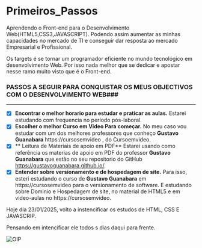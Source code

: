 # Primeiros_Passos
 Aprendendo o Front-end para o Desenvolvimento Web(HTML5,CSS3,JAVASCRIPT). Podendo assim aumentar as  minhas capacidades no mercado de TI e conseguir dar resposta ao mercado Empresarial e Profissional.

Os targets é se tornar um programador eficiente no mundo tecnológico em desenvolvimento Web. Por isso nada melhor que se dedicar e apostar nesse ramo muito visto que é o Front-end.

### **PASSOS A SEGUIR PARA CONQUISTAR OS MEUS OBJECTIVOS COM O DESENVOLVIMENTO WEB**###
---
- [x] **Encontrar o melhor horario para estudar e praticar as aulas.**
      Estarei estudando com frequencia no período pós-laboral.
- [x] **Escolher o melhor Curso em Video Para começar.**
     No meu caso vou estudar com um dos melhores professores que conheço **Gustavo Guanabara**  https://cursosemvideo  , do Cursoemvideo. 
- [x] ** Leitura de Materiais de apoio em PDF**
      Estarei usando como referência os materias de apoio em PDF do professor **Gustavo Guanabara** que estão no seu repositorio do GitHub https://gustavoguanabara.github.io/.
- [x] **Entender sobre versionamento e de hospedagem de site.**
      Para isso, esteri estudando o curso de **Gustavo Guanabara** em https://cursosemvideo para o versionamento de software. E estudando sobre 
 Dominio e Hospedagem de site, no material de HTML5 e em video-aulas no https://cursosemvideo.

 Hoje dia 23/01/2025, volto a instencificar os estudos de HTML, CSS E JAVASCRIP.

 Pensando em intencificar ele todos s dias daqui para frente.
       
![OIP](https://github.com/user-attachments/assets/2486eace-abaa-4ce7-b842-ad450fc078c2)
